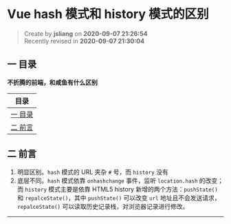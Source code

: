 Vue hash 模式和 history 模式的区别
===

> Create by **jsliang** on **2020-09-07 21:26:54**  
> Recently revised in **2020-09-07 21:30:04**

## 一 目录

**不折腾的前端，和咸鱼有什么区别**

| 目录 |
| --- |
| [一 目录](#chapter-one) |
| [二 前言](#chapter-two) |

## 二 前言



1. 明显区别。`hash` 模式的 URL 夹杂 `#` 号，而 `history` 没有
2. 底层不同。`hash` 模式依靠 `onhashchange` 事件，监听 `location.hash` 的改变；而 `history` 模式主要是依靠 HTML5 history 新增的两个方法：`pushState()` 和 `repalceState()`，其中 `pushState()` 可以改变 `url` 地址且不会发送请求，`repalceState()` 可以读取历史记录栈，对浏览器记录进行修改。

---

